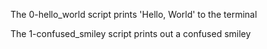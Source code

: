 The 0-hello_world script prints 'Hello, World' to the terminal

The 1-confused_smiley script prints out a confused smiley


